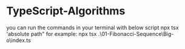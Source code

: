 # TypeScript-Algorithms

you can run the commands in your terminal with below script
npx tsx 'absolute path"
for example:
npx tsx .\01-Fibonacci-Sequence\Big-o\index.ts